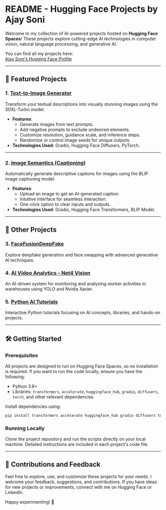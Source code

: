 # README - Hugging Face Projects by Ajay Soni

Welcome to my collection of AI-powered projects hosted on **Hugging Face Spaces**! These projects explore cutting-edge AI technologies in computer vision, natural language processing, and generative AI. 

You can find all my projects here:  
[Ajay Soni's Hugging Face Profile](https://huggingface.co/ajaysoni197)

---

## 🚀 Featured Projects

### 1. **[Text-to-Image Generator](https://huggingface.co/spaces/ajaysoni197/Text-to-image)**  
Transform your textual descriptions into visually stunning images using the SDXL-Turbo model.  
- **Features**:  
  - Generate images from text prompts.  
  - Add negative prompts to exclude undesired elements.  
  - Customize resolution, guidance scale, and inference steps.  
  - Randomize or control image seeds for unique outputs.  
- **Technologies Used**: Gradio, Hugging Face Diffusers, PyTorch.  

---

### 2. **[Image Semantics (Captioning)](https://huggingface.co/spaces/ajaysoni197/ImageSemantics)**  
Automatically generate descriptive captions for images using the BLIP image captioning model.  
- **Features**:  
  - Upload an image to get an AI-generated caption.  
  - Intuitive interface for seamless interaction.  
  - One-click option to clear inputs and outputs.  
- **Technologies Used**: Gradio, Hugging Face Transformers, BLIP Model.

---

## 📂 Other Projects

### 3. **[FaceFusionDeepFake](https://huggingface.co/spaces/ajaysoni197/FaceFusionDeepFake)**  
Explore deepfake generation and face swapping with advanced generative AI techniques.

### 4. **[AI Video Analytics - Net4 Vision](https://huggingface.co/spaces/ajaysoni197/Net4Vision)**  
An AI-driven system for monitoring and analyzing worker activities in warehouses using YOLO and Nvidia Xavier.  

### 5. **[Python AI Tutorials](https://huggingface.co/spaces/ajaysoni197/PythonAITutorials)**  
Interactive Python tutorials focusing on AI concepts, libraries, and hands-on projects.  

---

## 🛠️ Getting Started

### Prerequisites
All projects are designed to run on Hugging Face Spaces, so no installation is required. If you want to run the code locally, ensure you have the following:

- Python 3.8+
- Libraries: `transformers`, `accelerate`, `huggingface_hub`, `gradio`, `diffusers`, `torch`, and other relevant dependencies.

Install dependencies using:

```bash
pip install transformers accelerate huggingface_hub gradio diffusers torch numpy
```

### Running Locally
Clone the project repository and run the scripts directly on your local machine. Detailed instructions are included in each project's code file.

---

## 🌟 Contributions and Feedback

Feel free to explore, use, and customize these projects for your needs. I welcome your feedback, suggestions, and contributions. If you have ideas for new projects or improvements, connect with me on Hugging Face or LinkedIn.

Happy experimenting! 🎉
